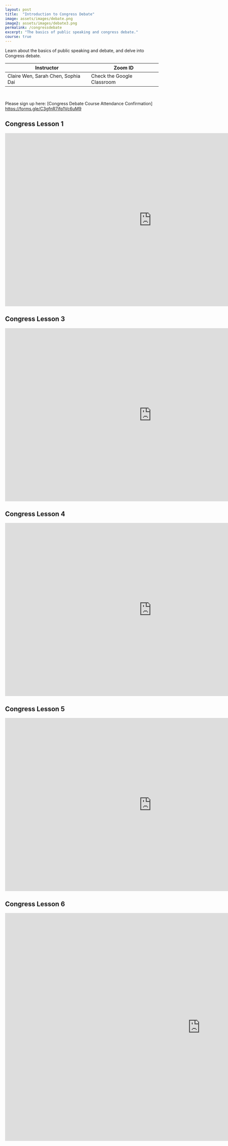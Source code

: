 ```yaml
---
layout: post
title:  "Introduction to Congress Debate"
image: assets/images/debate.png
image2: assets/images/debate3.png
permalink: /congressdebate
excerpt: "The basics of public speaking and congress debate."
course: true
---
```


Learn about the basics of public speaking and debate, and delve into Congress debate.


<table class="styled-table">
    <thead>
        <tr>
            <th>Instructor</th>
            <th>Zoom ID</th>
        </tr>
    </thead>
    <tbody>
        <tr>
            <td> Claire Wen, Sarah Chen, Sophia Dai </td>
            <td>Check the Google Classroom</td>
        </tr>
    </tbody>
</table>

<br/>


Please sign up here: [Congress Debate Course Attendance Confirmation] https://forms.gle/C3gfnR7ifp1Vc6uM9

## Congress Lesson 1
<iframe src="https://docs.google.com/presentation/d/e/2PACX-1vQUb5rDIgC_CG7cR2JNivRq5T6MT0lW6WclBbTgWBQep_3be05q8qNgCSwAaHHothqrBvEhmk0jhjMC/embed?start=true&loop=true&delayms=3000" frameborder="0" width="960" height="569" allowfullscreen="true" mozallowfullscreen="true" webkitallowfullscreen="true"></iframe>



## Congress Lesson 3
<iframe src="https://docs.google.com/presentation/d/e/2PACX-1vQL6GfGq5p5SnrUfv4xtJ5Udq-aqRN2q_YCpTHQWs7762GVobVXeT5rOj1pCgsmNJPXdLCYyBryEPxW/embed?start=true&loop=true&delayms=3000" frameborder="0" width="960" height="569" allowfullscreen="true" mozallowfullscreen="true" webkitallowfullscreen="true"></iframe>

## Congress Lesson 4

<iframe src="https://docs.google.com/presentation/d/e/2PACX-1vSBsrWrD6skhNVTMklqAF-iPwtGvdRLnnYTg1SFfl8IgBvDg50vsMUoqd4qoIVofy9vAL7qBSaY6RpB/embed?start=true&loop=true&delayms=3000" frameborder="0" width="960" height="569" allowfullscreen="true" mozallowfullscreen="true" webkitallowfullscreen="true"></iframe>

## Congress Lesson 5
<iframe src="https://docs.google.com/presentation/d/e/2PACX-1vQuRlsL7nzUWiCw2PgHaphbsINenio6ovSfXWemoZro5_jIQz0liwm03Zfk76rMn2WKRIxpm7zb2vwz/embed?start=true&loop=true&delayms=3000" frameborder="0" width="960" height="569" allowfullscreen="true" mozallowfullscreen="true" webkitallowfullscreen="true"></iframe>

## Congress Lesson 6

<iframe src="https://docs.google.com/presentation/d/e/2PACX-1vSE_Swgtb50WDPnQ9DfQ_3vak8jUjQ5Smq0uNuJXrg_xNcXSrMM6PB-qzozWgz0ssNU-GA4xr6-gEUU/embed?start=true&loop=true&delayms=3000" frameborder="0" width="1280" height="749" allowfullscreen="true" mozallowfullscreen="true" webkitallowfullscreen="true"></iframe>
